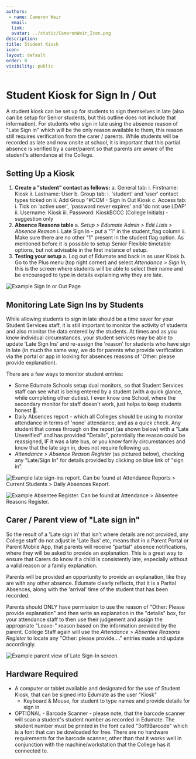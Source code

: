 ```yaml
---
authors:
 - name: Cameron Weir
  email: 
  link: 
  avatar: ../static/CameronWeir_Icon.png
description: 
title: Student Kiosk
icon: 
layout: default
order: 0
visibility: public
---
```

# Student Kiosk for Sign In / Out

A student kiosk can be set up for students to sign themselves in late (also can be setup for Senior students, but this outline does not include that information). For students who sign in late using the absence reason of "Late Sign in" which will be the only reason available to them, this reason still requires verification from the carer / parents. While students will be recorded as late and now onsite at school, it is important that this partial absence is verified by a carer/parent so that parents are aware of the student's attendance at the College.

## Setting Up a Kiosk
1. **Create a "student" contact as follows:**
	a. General tab:
		i. Firstname: Kiosk
		ii. Lastname: User
	b. Group tab:
		i. 'student' and 'user' contact types ticked on
		ii. Add Group "#CCM - Sign In Out Kiosk
	c. Access tab:
		i. Tick on 'active user', 'password never expires' and 'do not use LDAP'
		ii. Username: Kiosk
		iii. Password: KioskBCCC (College Initials) - suggestion only
2. **Absence Reasons table**
	a. *Setup > Edumate Admin > Edit Lists > Absence Reason*
		i. Late Sign In - put a "1" in the student_flag column
		ii. Make sure there are no other "1" present in the student flag option. As mentioned before it is possible to setup Senior Flexible timetable options, but not advisable in the first instance of setup.
3. **Testing your setup**
	a. Log out of Edumate and back in as user Kiosk
	b. Go to the Plus menu (top right corner) and select *Attendance > Sign In*, this is the screen where students will be able to select their name and be encouraged to type in details explaining why they are late.

![Example Sign In or Out Page](../static/Edumate/StudentKiosk/EdumateINOUT.png "Sign In or Out page")

## Monitoring Late Sign Ins by Students

While allowing students to sign in late should be a time saver for your Student Services staff, it is still important to monitor the activity of students and also monitor the data entered by the students. At times and as you know individual circumstances, your student services may be able to update 'Late Sign Ins' and re-assign the 'reason' for students who have sign in late (in much the same way, we do for parents who provide verification via the portal or app in looking for absences reasons of 'Other: please provide explanation).

There are a few ways to monitor student entries:
- Some Edumate Schools setup dual monitors, so that Student Services staff can see what is being entered by a student (with a quick glance, while completing other duties). I even know one School, where the secondary monitor for staff doesn't work, just helps to keep students honest :slightly_smiling_face:.
- Daily Absences report - which all Colleges should be using to monitor attendance in terms of 'none' attendance, and as a quick check. Any student that comes through on the report (as shown below) with a "Late Unverified" and has provided "Details", potentially the reason could be reassigned, IF it was a late bus, or you know family circumstances and know that the late sign in, does not require following up.
- *Attendance > Absence Reason Register* (as pictured below), checking any "Late/Sign In" for details provided by clicking on blue link of "sign in".
 

![Example late sign-ins report. Can be found at *Attendance Reports > Current Students > Daily Absences Report*.](../static/Edumate/StudentKiosk/Late_SignINS.png "Late Sign Ins page")

![Example Absentee Register. Can be found at *Attendance > Absentee Reasons Register*.](../static/Edumate/StudentKiosk/Absentee_Reasons_Reg.png "Absentee Reasons Register")

## Carer / Parent view of "Late sign in"

So the result of a 'Late sign in' that isn't where details are not provided, any College staff do not adjust ie 'Late Bus' etc, means that in a Parent Portal or Parent Mobile App, that parents will receive "partial" absence notifications, where they will be asked to provide an explanation. This is a great way to ensure that Carers do know if a child is consistently late, especially without a valid reason or a family explanation.

Parents will be provided an opportunity to provide an explanation, like they are with any other absence. Edumate clearly reflects, that it is a Parital Absences, along with the 'arrival' time of the student that has been recorded.

Parents should ONLY have permission to use the reason of "Other: Please provide explanation" and then write an explanation in the "details" box, for your attendance staff to then use their judgement and assign the appropriate "Leave-" reason based on the information provided by the parent. College Staff again will use the *Attendance > Absentee Reasons Register* to locate any "Other: please provide...." entries made and update accordingly.

![Example parent view of Late Sign-In screen.](../static/Edumate/StudentKiosk/Parent_Late_SignIN.png "Parent Late Sign-In screen")

## Hardware Required

- A computer or tablet available and designated for the use of Student Kiosk, that can be signed into Edumate as the user "Kiosk"
	+ Keyboard & Mouse, for student to type names and provide details for sign in
- OPTIONAL - Barcode Scanner - please note, that the barcode scanner will scan a student's student number as recorded in Edumate. The student number must be printed in the font called "3of9Barcode" which is a font that can be dowloaded for free. There are no hardware requirements for the barcode scanner, other than that it works well in conjunction with the machine/workstation that the College has it connected to.